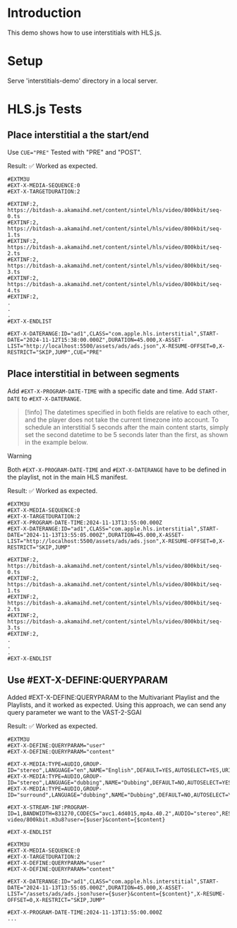 # Introduction

This demo shows how to use interstitials with HLS.js.

# Setup

Serve 'interstitials-demo' directory in a local server.


# HLS.js Tests

## Place interstitial a the start/end 

Use `CUE="PRE"` 
Tested with "PRE" and "POST".

Result: ✅ Worked as expected.

``` m3u8
#EXTM3U
#EXT-X-MEDIA-SEQUENCE:0
#EXT-X-TARGETDURATION:2

#EXTINF:2,
https://bitdash-a.akamaihd.net/content/sintel/hls/video/800kbit/seq-0.ts
#EXTINF:2,
https://bitdash-a.akamaihd.net/content/sintel/hls/video/800kbit/seq-1.ts
#EXTINF:2,
https://bitdash-a.akamaihd.net/content/sintel/hls/video/800kbit/seq-2.ts
#EXTINF:2,
https://bitdash-a.akamaihd.net/content/sintel/hls/video/800kbit/seq-3.ts
#EXTINF:2,
https://bitdash-a.akamaihd.net/content/sintel/hls/video/800kbit/seq-4.ts
#EXTINF:2,
.
.
.
#EXT-X-ENDLIST

#EXT-X-DATERANGE:ID="ad1",CLASS="com.apple.hls.interstitial",START-DATE="2024-11-12T15:38:00.000Z",DURATION=45.000,X-ASSET-LIST="http://localhost:5500/assets/ads/ads.json",X-RESUME-OFFSET=0,X-RESTRICT="SKIP,JUMP",CUE="PRE"
```

## Place interstitial in between segments

Add `#EXT-X-PROGRAM-DATE-TIME` with a specific date and time.
Add `START-DATE` to `#EXT-X-DATERANGE`. 

>[!info]
The datetimes specified in both fields are relative to each other, and the player does not take the current timezone into account. To schedule an interstitial 5 seconds after the main content starts, simply set the second datetime to be 5 seconds later than the first, as shown in the example below.

>[!warning]
> Both `#EXT-X-PROGRAM-DATE-TIME` and `#EXT-X-DATERANGE` have to be defined in the playlist, not in the main HLS manifest.
 

Result: ✅ Worked as expected.

``` m3u8
#EXTM3U
#EXT-X-MEDIA-SEQUENCE:0
#EXT-X-TARGETDURATION:2
#EXT-X-PROGRAM-DATE-TIME:2024-11-13T13:55:00.000Z
#EXT-X-DATERANGE:ID="ad1",CLASS="com.apple.hls.interstitial",START-DATE="2024-11-13T13:55:05.000Z",DURATION=45.000,X-ASSET-LIST="http://localhost:5500/assets/ads/ads.json",X-RESUME-OFFSET=0,X-RESTRICT="SKIP,JUMP"

#EXTINF:2,
https://bitdash-a.akamaihd.net/content/sintel/hls/video/800kbit/seq-0.ts
#EXTINF:2,
https://bitdash-a.akamaihd.net/content/sintel/hls/video/800kbit/seq-1.ts
#EXTINF:2,
https://bitdash-a.akamaihd.net/content/sintel/hls/video/800kbit/seq-2.ts
#EXTINF:2,
https://bitdash-a.akamaihd.net/content/sintel/hls/video/800kbit/seq-3.ts
#EXTINF:2,
.
.
.
#EXT-X-ENDLIST
```

## Use #EXT-X-DEFINE:QUERYPARAM
Added #EXT-X-DEFINE:QUERYPARAM to the Multivariant Playlist and the Playlists, and it worked as expected. Using this approach, we can send any query parameter we want to the VAST-2-SGAI


Result: ✅ Worked as expected.

``` main.m3u8
#EXTM3U
#EXT-X-DEFINE:QUERYPARAM="user"
#EXT-X-DEFINE:QUERYPARAM="content"

#EXT-X-MEDIA:TYPE=AUDIO,GROUP-ID="stereo",LANGUAGE="en",NAME="English",DEFAULT=YES,AUTOSELECT=YES,URI="audio/stereo/en/128kbit.m3u8"
#EXT-X-MEDIA:TYPE=AUDIO,GROUP-ID="stereo",LANGUAGE="dubbing",NAME="Dubbing",DEFAULT=NO,AUTOSELECT=YES,URI="audio/stereo/none/128kbit.m3u8"
#EXT-X-MEDIA:TYPE=AUDIO,GROUP-ID="surround",LANGUAGE="dubbing",NAME="Dubbing",DEFAULT=NO,AUTOSELECT=YES,URI="audio/stereo/none/128kbit.m3u8"

#EXT-X-STREAM-INF:PROGRAM-ID=1,BANDWIDTH=831270,CODECS="avc1.4d4015,mp4a.40.2",AUDIO="stereo",RESOLUTION=638x272
video/800kbit.m3u8?user={$user}&content={$content}

#EXT-X-ENDLIST
```

``` 800kbit.m3u8
#EXTM3U
#EXT-X-MEDIA-SEQUENCE:0
#EXT-X-TARGETDURATION:2
#EXT-X-DEFINE:QUERYPARAM="user"
#EXT-X-DEFINE:QUERYPARAM="content"

#EXT-X-DATERANGE:ID="ad1",CLASS="com.apple.hls.interstitial",START-DATE="2024-11-13T13:55:05.000Z",DURATION=45.000,X-ASSET-LIST="/assets/ads/ads.json?user={$user}&content={$content}",X-RESUME-OFFSET=0,X-RESTRICT="SKIP,JUMP"

#EXT-X-PROGRAM-DATE-TIME:2024-11-13T13:55:00.000Z
...

```